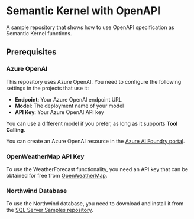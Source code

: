 # Semantic Kernel with OpenAPI

A sample repository that shows how to use OpenAPI specification as Semantic Kernel functions.

## Prerequisites

### Azure OpenAI

This repository uses Azure OpenAI. You need to configure the following settings in the projects that use it:

- **Endpoint**: Your Azure OpenAI endpoint URL
- **Model**: The deployment name of your model
- **API Key**: Your Azure OpenAI API key

You can use a different model if you prefer, as long as it supports **Tool Calling**.

You can create an Azure OpenAI resource in the [Azure AI Foundry portal](https://ai.azure.com/).

### OpenWeatherMap API Key

To use the WeatherForecast functionality, you need an API key that can be obtained for free from [OpenWeatherMap](https://openweathermap.org/).

### Northwind Database

To use the Northwind database, you need to download and install it from the [SQL Server Samples repository](https://github.com/Microsoft/sql-server-samples/tree/master/samples/databases/northwind-pubs).
